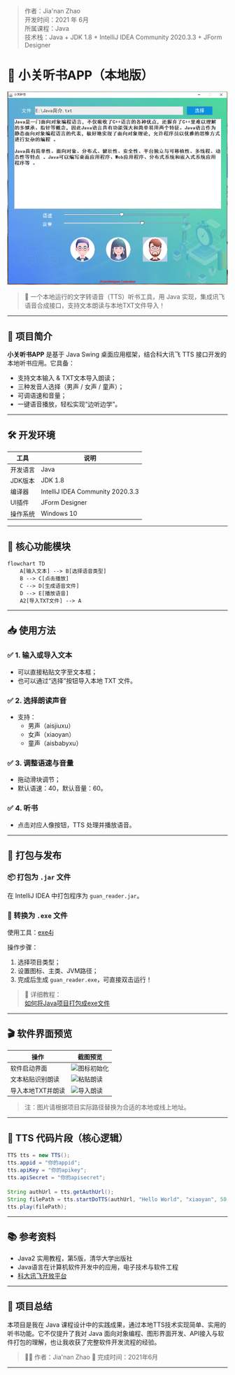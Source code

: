 
> 作者：Jia'nan Zhao  
> 开发时间：2021 年 6月  
> 所属课程：Java  
> 技术栈：Java   +  JDK 1.8   + IntelliJ IDEA Community 2020.3.3 + JForm Designer

# 📖 小关听书APP（本地版）

![预览图](1.png)

> 🧠 一个本地运行的文字转语音（TTS）听书工具，用 Java 实现，集成讯飞语音合成接口，支持文本朗读与本地TXT文件导入！

---

## 🌟 项目简介

**小关听书APP** 是基于 Java Swing 桌面应用框架，结合科大讯飞 TTS 接口开发的本地听书应用。它具备：

- 支持文本输入 & TXT文本导入朗读；
- 三种发音人选择（男声 / 女声 / 童声）；
- 可调语速和音量；
- 一键语音播放，轻松实现“边听边学”。

---

## 🛠️ 开发环境

| 工具         | 说明                              |
|--------------|-----------------------------------|
| 开发语言     | Java                              |
| JDK版本      | JDK 1.8                           |
| 编译器       | IntelliJ IDEA Community 2020.3.3 |
| UI插件       | JForm Designer                    |
| 操作系统     | Windows 10                        |

---

## 🧩 核心功能模块

```mermaid
flowchart TD
    A[输入文本] --> B[选择语音类型]
    B --> C[点击播放]
    C --> D[生成语音文件]
    D --> E[播放语音]
    A2[导入TXT文件] --> A
```

---

## 📥 使用方法

### ✅ 1. 输入或导入文本
- 可以直接粘贴文字至文本框；
- 也可以通过“选择”按钮导入本地 TXT 文件。

### ✅ 2. 选择朗读声音
- 支持：
  - 男声（aisjiuxu）
  - 女声（xiaoyan）
  - 童声（aisbabyxu）

### ✅ 3. 调整语速与音量
- 拖动滑块调节；
- 默认语速：40，默认音量：60。

### ✅ 4. 听书
- 点击对应人像按钮，TTS 处理并播放语音。

---

## 🚀 打包与发布

### 📦 打包为 `.jar` 文件
在 IntelliJ IDEA 中打包程序为 `guan_reader.jar`。

### 🔄 转换为 `.exe` 文件
使用工具：[exe4j](https://www.ej-technologies.com/products/exe4j/overview.html)

操作步骤：
1. 选择项目类型；
2. 设置图标、主类、JVM路径；
3. 完成后生成 `guan_reader.exe`，可直接双击运行！

> 📌 详细教程：  
> [如何将Java项目打包成exe文件](https://blog.csdn.net/Mumaren6/article/details/115265136)

---

## 🎬 软件界面预览

| 操作                     | 截图预览                    |
|--------------------------|-----------------------------|
| 软件启动界面             | ![图标初始化](images/init.png) |
| 文本粘贴识别朗读         | ![粘贴朗读](images/paste.png) |
| 导入本地TXT并朗读        | ![导入朗读](images/import.png) |

> 注：图片请根据项目实际路径替换为合适的本地或线上地址。

---

## 🔐 TTS 代码片段（核心逻辑）

```java
TTS tts = new TTS();
tts.appid = "你的appid";
tts.apiKey = "你的apikey";
tts.apiSecret = "你的apisecret";

String authUrl = tts.getAuthUrl();
String filePath = tts.startDoTTS(authUrl, "Hello World", "xiaoyan", 50, 70);
tts.play(filePath);
```

---

## 📚 参考资料

- Java2 实用教程，第5版，清华大学出版社
- Java语言在计算机软件开发中的应用，电子技术与软件工程
- [科大讯飞开放平台](https://www.xfyun.cn/services/online_tts)

---

## 📌 项目总结

本项目是我在 Java 课程设计中的实践成果，通过本地TTS技术实现简单、实用的听书功能。它不仅提升了我对 Java 面向对象编程、图形界面开发、API接入与软件打包的理解，也让我收获了完整软件开发流程的经验。

> 🙋‍♂️ 作者：Jia'nan Zhao
> 📅 完成时间：2021年6月  

---


